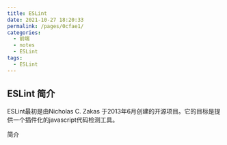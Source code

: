 ```yaml
---
title: ESLint
date: 2021-10-27 18:20:33
permalink: /pages/0cfae1/
categories:
  - 前端
  - notes
  - ESLint
tags:
  - ESLint
---
```


## ESLint 简介

ESLint最初是由Nicholas C. Zakas 于2013年6月创建的开源项目。它的目标是提供一个插件化的javascript代码检测工具。
<!-- more -->

简介
